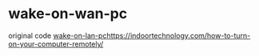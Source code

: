 # wake-on-wan-pc
original code
[
wake-on-lan-pc](https://indoortechnology.com/how-to-turn-on-your-computer-remotely/)https://indoortechnology.com/how-to-turn-on-your-computer-remotely/
